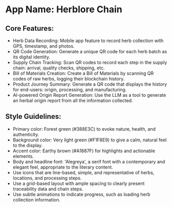 # **App Name**: Herblore Chain

## Core Features:

- Herb Data Recording: Mobile app feature to record herb collection with GPS, timestamp, and photos.
- QR Code Generation: Generate a unique QR code for each herb batch as its digital identity.
- Supply Chain Tracking: Scan QR codes to record each step in the supply chain: arrival, quality checks, shipping, etc.
- Bill of Materials Creation: Create a Bill of Materials by scanning QR codes of raw herbs, logging their blockchain history.
- Product Journey Summary: Generate a QR code that displays the history for end-users: origin, processing, and manufacturing.
- AI-powered Origin Report Generation: Use the LLM as a tool to generate an herbal origin report from all the information collected.

## Style Guidelines:

- Primary color: Forest green (#388E3C) to evoke nature, health, and authenticity.
- Background color: Very light green (#F1F8E9) to give a calm, natural feel to the display.
- Accent color: Earthy brown (#A1887F) for highlights and actionable elements.
- Body and headline font: 'Alegreya', a serif font with a contemporary and elegant feel, appropriate to the literary content.
- Use icons that are line-based, simple, and representative of herbs, locations, and processing steps.
- Use a grid-based layout with ample spacing to clearly present traceability data and chain steps.
- Use subtle animations to indicate progress, such as loading herb collection information.